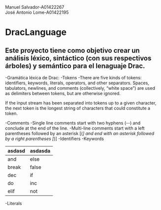 Manuel Salvador-A01422267 </br>
José Antonio Lome-A01422195 </br>

# DracLanguage

## Este proyecto tiene como objetivo crear un análisis léxico, sintáctico (con sus respectivos árboles) y semántico para el lenaguaje Drac.

-Gramática léxica de Drac:
-Tokens
-There are five kinds of tokens: identifiers, keywords, literals, operators, and other separators. Spaces, tabulators, newlines, and comments (collectively, “white space”) are used as delimiters between tokens, but are otherwise ignored.

If the input stream has been separated into tokens up to a given character, the next token is the longest string of characters that could constitute a token.

-Comments
-Single line comments start with two hyphens (--) and conclude at the end of the line.
-Multi-line comments start with a left parentheses followed by an asterisk [(*] and end with an asterisk followed by a right parentheses [*)]
-Identifiers
-Keywords


asdasd | asdasda
------------- | -------------
and | else | or |
break | false | return |
dec | if | true |
do | inc | var |
elif | not | while |

-Literals
